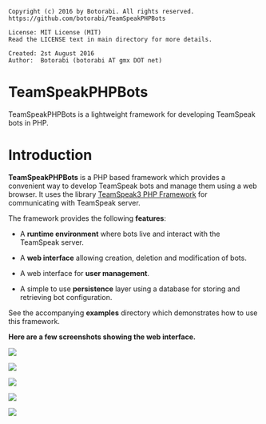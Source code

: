     Copyright (c) 2016 by Botorabi. All rights reserved.
    https://github.com/botorabi/TeamSpeakPHPBots

    License: MIT License (MIT)
    Read the LICENSE text in main directory for more details.

    Created: 2st August 2016
    Author:  Botorabi (botorabi AT gmx DOT net)

# TeamSpeakPHPBots
TeamSpeakPHPBots is a lightweight framework for developing TeamSpeak bots in PHP.

# Introduction

**TeamSpeakPHPBots** is a PHP based framework which provides a convenient way to develop TeamSpeak bots and manage them using a web browser.
It uses the library [TeamSpeak3 PHP Framework] for communicating with TeamSpeak server.

The framework provides the following **features**:

- A **runtime environment** where bots live and interact with the TeamSpeak server.

- A **web interface** allowing creation, deletion and modification of bots.

- A web interface for **user management**.

- A simple to use **persistence** layer using a database for storing and retrieving bot configuration.

See the accompanying **examples** directory which demonstrates how to use this framework.

**Here are a few screenshots showing the web interface.** 
 
![](https://cloud.githubusercontent.com/assets/11502867/17465071/546ff488-5ced-11e6-982d-58f1acf15195.png) 
 
![](https://cloud.githubusercontent.com/assets/11502867/17465072/57a1a976-5ced-11e6-95cc-e1775af7107d.png) 
 
![](https://cloud.githubusercontent.com/assets/11502867/17465073/59a1bc98-5ced-11e6-984b-28220f2bf026.png) 
 
![](https://cloud.githubusercontent.com/assets/11502867/17465074/5b508272-5ced-11e6-8aaa-37bff4a68321.png) 
 
![](https://cloud.githubusercontent.com/assets/11502867/17465075/5cda687e-5ced-11e6-8dfb-27a843d5bd51.png) 

[TeamSpeak3 PHP Framework]: https://github.com/planetteamspeak/ts3phpframework


